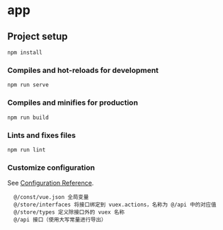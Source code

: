 # app

## Project setup
```
npm install
```

### Compiles and hot-reloads for development
```
npm run serve
```

### Compiles and minifies for production
```
npm run build
```

### Lints and fixes files
```
npm run lint
```

### Customize configuration
See [Configuration Reference](https://cli.vuejs.org/config/).


```
  @/const/vue.json 全局变量
  @/store/interfaces 将接口绑定到 vuex.actions，名称为 @/api 中的对应值
  @/store/types 定义除接口外的 vuex 名称
  @/api 接口（使用大写常量进行导出）
```